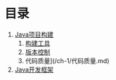 # 目录

1. [Java项目构建](/ch-1/README.md)
   1. [构建工具](/ch-1/构建工具.md "构建工具")
   2. [版本控制](/ch-1/版本控制.md)
   3. 代码质量](/ch-1/代码质量.md)
2. [Java开发框架](/ch-2/README.md "开发框架")




